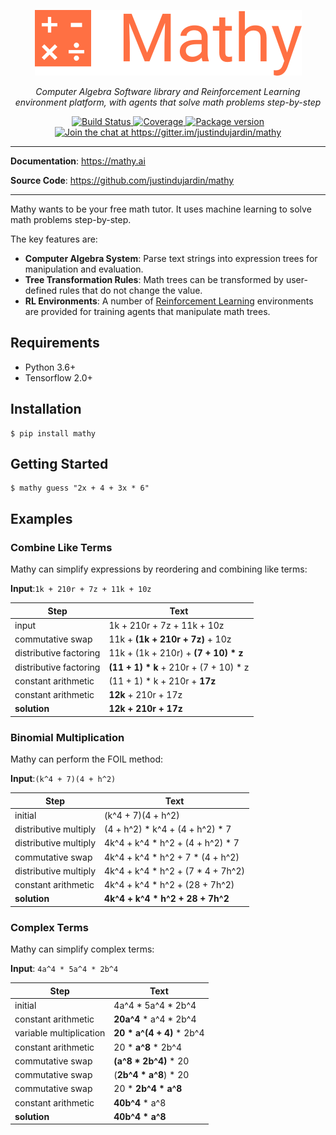 
<p align="center">
  <a href="https://mathy.ai"><img src="img/mathy_logo.png" alt="Mathy.ai"></a>
</p>
<p align="center">
    <em>Computer Algebra Software library and Reinforcement Learning environment platform, with agents that solve math problems step-by-step</em>
</p>
<p align="center">
<a href="https://travis-ci.org/justindujardin/mathy" target="_blank">
    <img src="https://travis-ci.org/justindujardin/mathy.svg?branch=master" alt="Build Status">
</a>
<a href="https://codecov.io/gh/justindujardin/mathy" target="_blank">
    <img src="https://codecov.io/gh/justindujardin/mathy/branch/master/graph/badge.svg" alt="Coverage">
</a>
<a href="https://pypi.org/project/mathy" target="_blank">
    <img src="https://badge.fury.io/py/mathy.svg" alt="Package version">
</a>
<a href="https://gitter.im/justindujardin/mathy?utm_source=badge&utm_medium=badge&utm_campaign=pr-badge&utm_content=badge" target="_blank">
    <img src="https://badges.gitter.im/justindujardin/mathy.svg" alt="Join the chat at https://gitter.im/justindujardin/mathy">
</a>
</p>

---

**Documentation**: <a href="https://mathy.ai" target="_blank">https://mathy.ai</a>

**Source Code**: <a href="https://github.com/justindujardin/mathy" target="_blank">https://github.com/justindujardin/mathy</a>

---

Mathy wants to be your free math tutor. It uses machine learning to solve math problems step-by-step.

The key features are:

* **Computer Algebra System**: Parse text strings into expression trees for manipulation and evaluation.
* **Tree Transformation Rules**: Math trees can be transformed by user-defined rules that do not change the value.
* **RL Environments**: A number of [Reinforcement Learning](/ml/reinforcement_learning) environments are provided for training agents that manipulate math trees.

## Requirements

- Python 3.6+
- Tensorflow 2.0+

## Installation

```
$ pip install mathy
```

## Getting Started

```
$ mathy guess "2x + 4 + 3x * 6"
```


## Examples

### Combine Like Terms

Mathy can simplify expressions by reordering and combining like terms:

__Input__:`1k + 210r + 7z + 11k + 10z`

Step                      | Text      
--------                  |-------------
input                     | 1k + 210r + 7z + 11k + 10z
commutative swap          | 11k + __(1k + 210r + 7z)__ + 10z
distributive factoring    | 11k + (1k + 210r) + __(7 + 10) * z__
distributive factoring    | __(11 + 1) * k__ + 210r + (7 + 10) * z
constant arithmetic       | (11 + 1) * k + 210r + __17z__
constant arithmetic       | __12k__ + 210r + 17z
__solution__              | __12k + 210r + 17z__


### Binomial Multiplication

Mathy can perform the FOIL method: 

__Input__:`(k^4 + 7)(4 + h^2)`

Step                      | Text      
--------                  |-------------
initial                   | (k^4 + 7)(4 + h^2)
distributive multiply     | (4 + h^2) * k^4 + (4 + h^2) * 7
distributive multiply     | 4k^4 + k^4 * h^2 + (4 + h^2) * 7
commutative swap          | 4k^4 + k^4 * h^2 + 7 * (4 + h^2)
distributive multiply     | 4k^4 + k^4 * h^2 + (7 * 4 + 7h^2)
constant arithmetic       | 4k^4 + k^4 * h^2 + (28 + 7h^2)
__solution__              | __4k^4 + k^4 * h^2 + 28 + 7h^2__

### Complex Terms

Mathy can simplify complex terms:

__Input__: `4a^4 * 5a^4 * 2b^4`

Step                      | Text      
--------                  |-------------
initial                   | 4a^4 * 5a^4 * 2b^4
constant arithmetic       | __20a^4__ * a^4 * 2b^4
variable multiplication   | __20 * a^(4 + 4)__ * 2b^4
constant arithmetic       | 20 * __a^8__ * 2b^4
commutative swap          | __(a^8 * 2b^4)__ * 20
commutative swap          | (__2b^4 * a^8__) * 20
commutative swap          | 20 * __2b^4 * a^8__
constant arithmetic       | __40b^4__ * a^8
__solution__              | __40b^4 * a^8__
